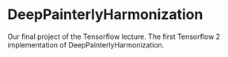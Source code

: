 # DeepPainterlyHarmonization
Our final project of the Tensorflow lecture. The first Tensorflow 2 implementation of DeepPainterlyHarmonization.
